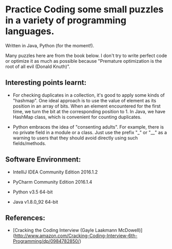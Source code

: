# Practice Coding some small puzzles in a variety of programming languages.
Written in Java, Python (for the moment!).

Many puzzles here are from the book below. I don't try to write perfect code or optimize it as much as possible because "Premature optimization is the root of all evil (Donald Knuth)".

## Interesting points learnt:

* For checking duplicates in a collection, it's good to apply some kinds of "hashmap". One ideal approach is to use the value of element as its position in an array of bits. When an element encountered for the first time, we turn the bit at the corresponding position to 1. In Java, we have HashMap class, which is convenient for counting duplicates.

* Python embraces the idea of "consenting adults". For example, there is no private field in a module or a class. Just use the prefix "\_" or "\_\_" as a warning to users that they should avoid directly using such fields/methods.

## Software Environment:

* IntelliJ IDEA Community Edition 2016.1.2

* PyCharm Community Edition 2016.1.4

* Python v3.5 64-bit

* Java v1.8.0_92 64-bit

## References:

* [Cracking the Coding Interview (Gayle Laakmann McDowell)] (http://www.amazon.com/Cracking-Coding-Interview-6th-Programming/dp/0984782850/)
